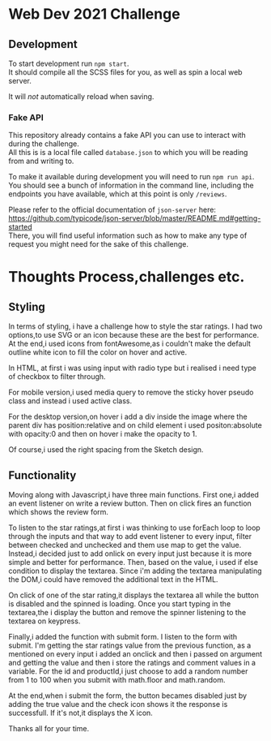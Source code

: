 # Web Dev 2021 Challenge

## Development

To start development run `npm start`.  
It should compile all the SCSS files for you, as well as spin a local web server.

It will _not_ automatically reload when saving.

### Fake API

This repository already contains a fake API you can use to interact with during the challenge.  
All this is is a local file called `database.json` to which you will be reading from and writing to.

To make it available during development you will need to run `npm run api`.  
You should see a bunch of information in the command line, including the endpoints you have available, which at this point is only `/reviews`.

Please refer to the official documentation of `json-server` here: https://github.com/typicode/json-server/blob/master/README.md#getting-started  
There, you will find useful information such as how to make any type of request you might need for the sake of this challenge.

# Thoughts Process,challenges etc. 

## Styling

In terms of styling, i have a challenge how to style the star ratings. I had two options,to use SVG or an icon because these are the best for performance. At the end,i used icons from fontAwesome,as i couldn't make the default outline white icon to fill the color on hover and active.

In HTML, at first i was using input with radio type but i realised i need type of checkbox to filter through.

For mobile version,i used media query to remove the sticky hover pseudo class and instead i used active class. 

For the desktop version,on hover i add a div inside the image where the parent div has position:relative and on child element i used positon:absolute with opacity:0 and then on hover i make the opacity to 1. 

Of course,i used the right spacing from the Sketch design. 

## Functionality 

Moving along with Javascript,i have three main functions. First one,i added an event listener on write a review button. Then on click fires an function which shows the review form. 

To listen to the star ratings,at first i was thinking to use forEach loop to loop through the inputs and that way to add event listener to every input, filter between checked and unchecked and them use map to get the value. Instead,i decided just to add onlick on every input just because it is more simple and better for performance. Then, based on the value, i used if else condition to display the textarea. Since i'm adding the textarea manipulating the DOM,i could have removed the additional text in the HTML.

On click of one of the star rating,it displays the textarea all while the button is disabled and the spinned is loading. Once you start typing in the textarea,the i display the button and remove the spinner listening to the textarea on keypress.

Finally,i added the function with submit form. I listen to the form with submit. I'm getting the star ratings value from the previous function, as a mentioned on every input i added an onclick and then i passed on argument and getting the value and then i store the ratings and comment values in a variable. For the id and productId,i just choose to add a random number from 1 to 100 when you submit with math.floor and math.random.

At the end,when i submit the form, the button becames disabled just by adding the true value and the check icon shows it the response is successfull. If it's not,it displays the X icon. 

Thanks all for your time.

